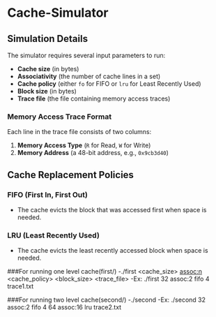 # Cache-Simulator

## Simulation Details

The simulator requires several input parameters to run:
- **Cache size** (in bytes)
- **Associativity** (the number of cache lines in a set)
- **Cache policy** (either `fo` for FIFO or `lru` for Least Recently Used)
- **Block size** (in bytes)
- **Trace file** (the file containing memory access traces)

### Memory Access Trace Format

Each line in the trace file consists of two columns:
1. **Memory Access Type** (`R` for Read, `W` for Write)
2. **Memory Address** (a 48-bit address, e.g., `0x9cb3d40`)

## Cache Replacement Policies
### FIFO (First In, First Out)
- The cache evicts the block that was accessed first when space is needed.
### LRU (Least Recently Used)
- The cache evicts the least recently accessed block when space is needed.

###For running one level cache(first/)
-./first <cache_size> <assoc:n> <cache_policy> <block_size> <trace_file>
-Ex: ./first 32 assoc:2 fifo 4 trace1.txt

###For running two level cache(second/)
 -./second <L1 cache size> <L1 associativity> <L1 cache policy> <L1 block size> <L2 cache size> <L2 associativity> <L2 cache policy> <trace file>
 -Ex:  ./second 32 assoc:2 fifo 4 64 assoc:16 lru trace2.txt
